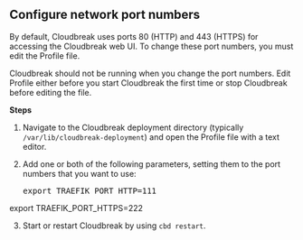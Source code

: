 
## Configure network port numbers 

By default, Cloudbreak uses ports 80 (HTTP) and 443 (HTTPS) for accessing the Cloudbreak web UI. To change these port numbers, you must edit the Profile file.

Cloudbreak should not be running when you change the port numbers. Edit Profile either before you start Cloudbreak the first time or stop Cloudbreak before editing the file.

**Steps**  

1. Navigate to the Cloudbreak deployment directory (typically `/var/lib/cloudbreak-deployment`) and open the Profile file with a text editor. 

2. Add one or both of the following parameters, setting them to the port numbers that you want to use:

    <pre>export TRAEFIK_PORT_HTTP=111
export TRAEFIK_PORT_HTTPS=222</pre>

3. Start or restart Cloudbreak by using `cbd restart`. 
